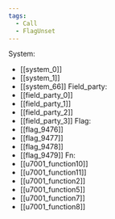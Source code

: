 ```yaml
---
tags:
  - Call
  - FlagUnset
---
```

System:
- [[system_0]]
- [[system_1]]
- [[system_66]]
Field_party:
- [[field_party_0]]
- [[field_party_1]]
- [[field_party_2]]
- [[field_party_3]]
Flag:
- [[flag_9476]]
- [[flag_9477]]
- [[flag_9478]]
- [[flag_9479]]
Fn:
- [[u7001_function10]]
- [[u7001_function11]]
- [[u7001_function2]]
- [[u7001_function5]]
- [[u7001_function7]]
- [[u7001_function8]]

